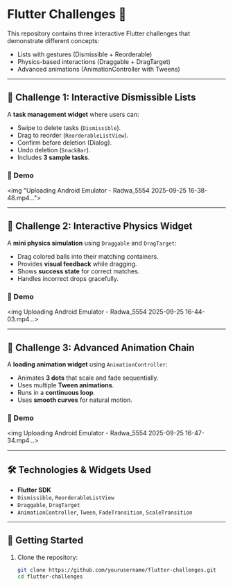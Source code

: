 # Flutter Challenges 🚀

This repository contains three interactive Flutter challenges that demonstrate different concepts:  
- Lists with gestures (Dismissible + Reorderable)  
- Physics-based interactions (Draggable + DragTarget)  
- Advanced animations (AnimationController with Tweens)  

---

## 📌 Challenge 1: Interactive Dismissible Lists

A **task management widget** where users can:
- Swipe to delete tasks (`Dismissible`).
- Drag to reorder (`ReorderableListView`).
- Confirm before deletion (Dialog).
- Undo deletion (`SnackBar`).
- Includes **3 sample tasks**.

### 🎥 Demo
<img "Uploading Android Emulator - Radwa_5554 2025-09-25 16-38-48.mp4…">

---

## 📌 Challenge 2: Interactive Physics Widget

A **mini physics simulation** using `Draggable` and `DragTarget`:
- Drag colored balls into their matching containers.
- Provides **visual feedback** while dragging.
- Shows **success state** for correct matches.
- Handles incorrect drops gracefully.

### 🎥 Demo
<img Uploading Android Emulator - Radwa_5554 2025-09-25 16-44-03.mp4…>

---

## 📌 Challenge 3: Advanced Animation Chain

A **loading animation widget** using `AnimationController`:
- Animates **3 dots** that scale and fade sequentially.
- Uses multiple **Tween animations**.
- Runs in a **continuous loop**.
- Uses **smooth curves** for natural motion.

### 🎥 Demo
<img Uploading Android Emulator - Radwa_5554 2025-09-25 16-47-34.mp4…>

---

## 🛠️ Technologies & Widgets Used
- **Flutter SDK**
- `Dismissible`, `ReorderableListView`
- `Draggable`, `DragTarget`
- `AnimationController`, `Tween`, `FadeTransition`, `ScaleTransition`

---

## 🚀 Getting Started
1. Clone the repository:
   ```bash
   git clone https://github.com/yourusername/flutter-challenges.git
   cd flutter-challenges
